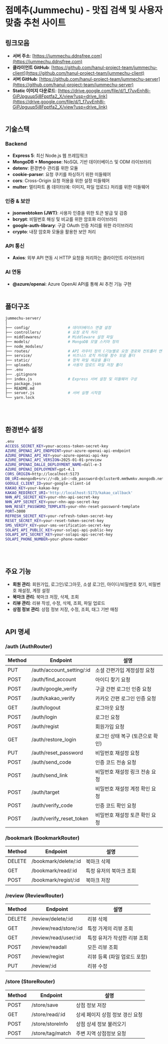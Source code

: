 # 점메추(Jummechu) - 맛집 검색 및 사용자 맞춤 추천 사이트

## 링크모음
- **서버 주소**: [https://jummechu.ddnsfree.com](https://jummechu.ddnsfree.com)
- **클라이언트 GitHub**: [https://github.com/hanul-project-team/jummechu-client](https://github.com/hanul-project-team/jummechu-client)
- **서버 GitHub**: [https://github.com/hanul-project-team/jummechu-server](https://github.com/hanul-project-team/jummechu-server)
- **Static 이미지 다운로드**: [https://drive.google.com/file/d/1_f7uvEnh8i-GiPJpguup5j8Fpptfa2_X/view?usp=drive_link](https://drive.google.com/file/d/1_f7uvEnh8i-GiPJpguup5j8Fpptfa2_X/view?usp=drive_link)
<br><br>

## 기술스택
### Backend
- **Express 5**: 최신 Node.js 웹 프레임워크
- **MongoDB + Mongoose**: NoSQL 기반 데이터베이스 및 ODM 라이브러리
- **dotenv**: 환경변수 관리를 위한 모듈
- **cookie-parser**: 요청 쿠키를 파싱하기 위한 미들웨어
- **cors**: Cross-Origin 요청 허용을 위한 설정 미들웨어
- **multer**: 멀티파트 폼 데이터(예: 이미지, 파일 업로드) 처리를 위한 미들웨어


### 인증 & 보안
- **jsonwebtoken (JWT)**: 사용자 인증을 위한 토큰 발급 및 검증
- **bcrypt**: 비밀번호 해싱 및 비교를 위한 암호화 라이브러리
- **google-auth-library**: 구글 OAuth 인증 처리를 위한 라이브러리
- **crypto**: 내장 암호화 모듈을 활용한 보안 처리

### API 통신
- **Axios**: 외부 API 연동 시 HTTP 요청을 처리하는 클라이언트 라이브러리

### AI 연동
- **@azure/openai**: Azure OpenAI API를 통해 AI 추천 기능 구현
<br><br>

## 폴더구조
```bash
jummechu-server/
│
├── config/                 # 데이터베이스 연결 설정
├── controllers/            # 요청 로직 처리
├── middlewares/            # Middleware 설정 파일 
├── models/                 # MongoDB 모델 스키마 정의
├── node_modules/
├── routes/                 # API 라우터 정의 (기능별로 요청 경로와 컨트롤러 연결)
├── service/                # 비즈니스 로직 처리용 함수 모음 폴더
├── static/                 # 정적 파일 제공용 폴더
├── uploads/                # 사용자 업로드 파일 저장 폴더
├── .env
├── .gitignore
├── index.js                # Express 서버 설정 및 미들웨어 구성
├── package.json
├── README.md
├── server.js               # 서버 실행 시작점
└── yarn.lock
```
<br><br>

## 환경변수 설정
```bash
.env
ACCESS_SECRET_KEY=your-access-token-secret-key 
AZURE_OPENAI_API_ENDPOINT=your-azure-openai-api-endpoint
AZURE_OPENAI_API_KEY=your-azure-openai-api-key
AZURE_OPENAI_API_VERSION=2025-01-01-preview
AZURE_OPENAI_DALLE_DEPLOYMENT_NAME=dall-e-3
AZURE_OPENAI_DEPLOYMENT=gpt-4.1
CORS_ORIGIN=http://localhost:5173
DB_URI=mongodb+srv://<db_id>:<db_password>@cluster0.mm9wmkv.mongodb.net/jummechu
GOOGLE_CLIENT_ID=your-google-client-id
KAKAO_KEY=your-kakao-key
KAKAO_REDIRECT_URI='http://localhost:5173/kakao_callback'
NHN_API_SECRET_KEY=your-nhn-api-secret-key
NHN_APP_SECRET_KEY=your-nhn-app-secret-key
NHN_RESET_PASSWORD_TEMPLATE=your-nhn-reset-password-template
PORT=3000
REFRESH_SECRET_KEY=your-refresh-token-secret-key
RESET_SECRET_KEY=your-reset-token-secret-key
SMS_VERIFY_KEY=your-sms-verification-secret-key
SOLAPI_API_PUBLIC_KEY=your-solapi-api-public-key
SOLAPI_API_SECRET_KEY=your-solapi-api-secret-key
SOLAPI_PHONE_NUMBER=your-phone-number
```
<br><br>

## 주요 기능
- **회원 관리**: 회원가입, 로그인/로그아웃, 소셜 로그인, 아이디/비밀번호 찾기, 비밀번호 재설정, 계정 설정
- **북마크 관리**: 북마크 저장, 삭제, 조회
- **리뷰 관리**: 리뷰 작성, 수정, 삭제, 조회, 파일 업로드
- **상점 정보 관리**: 상점 정보 저장, 수정, 조회, 태그 기반 매칭
<br><br>

## API 명세
### /auth (AuthRouter)
| Method | Endpoint                     | 설명                                 |
|--------|------------------------------|--------------------------------------|
| PUT    | /auth/account_setting/:id    | 소셜 간편가입 계정설정 요청           |
| POST   | /auth/find_account           | 아이디 찾기 요청                     |
| POST   | /auth/google_verify          | 구글 간편 로그인 인증 요청           |
| POST   | /auth/kakao_verify           | 카카오 간편 로그인 인증 요청           |
| GET    | /auth/logout                 | 로그아웃 요청                        |
| POST   | /auth/login                  | 로그인 요청                          |
| POST   | /auth/regist                 | 회원가입 요청                        |
| GET    | /auth/restore_login          | 로그인 상태 복구 (토큰으로 확인)     |
| PUT    | /auth/reset_password         | 비밀번호 재설정 요청                 |
| POST   | /auth/send_code              | 인증 코드 전송 요청                  |
| POST   | /auth/send_link              | 비밀번호 재설정 링크 전송 요청       |
| POST   | /auth/target                 | 비밀번호 재설정 계정 확인 요청       |
| POST   | /auth/verify_code            | 인증 코드 확인 요청                  |
| POST   | /auth/verify_reset_token     | 비밀번호 재설정 토큰 확인 요청       |

### /bookmark (BookmarkRouter)
| Method | Endpoint                     | 설명                          |
|--------|------------------------------|-------------------------------|
| DELETE | /bookmark/delete/:id         | 북마크 삭제                  |
| GET    | /bookmark/read/:id           | 특정 유저의 북마크 조회      |
| POST   | /bookmark/regist/:id         | 북마크 저장                  |


### /review (ReviewRouter)
| Method | Endpoint                         | 설명                             |
|--------|----------------------------------|----------------------------------|
| DELETE | /review/delete/:id               | 리뷰 삭제                        |
| GET    | /review/read/store/:id           | 특정 가게의 리뷰 조회            |
| GET    | /review/read/user/:id            | 특정 유저가 작성한 리뷰 조회     |
| POST   | /review/readall                  | 모든 리뷰 조회                  |
| POST   | /review/regist                   | 리뷰 등록 (파일 업로드 포함)     |
| PUT    | /review/:id                      | 리뷰 수정                        |

### /store (StoreRouter)
| Method | Endpoint                         | 설명                             |
|--------|----------------------------------|----------------------------------|
| POST   | /store/save                      | 상점 정보 저장                   |
| GET    | /store/read/:id                  | 상세 페이지 상점 정보 갱신 요청  |
| POST   | /store/storeInfo                 | 상점 상세 정보 불러오기          |
| POST   | /store/tag/match                 | 주변 지역 상점정보 요청           |